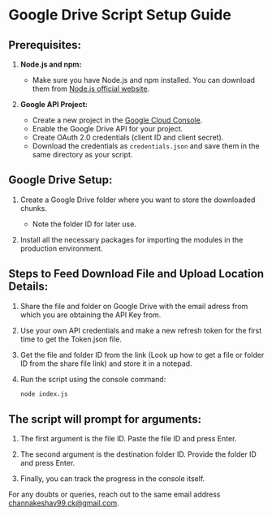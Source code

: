 # Google Drive Script Setup Guide

## Prerequisites:
1. **Node.js and npm:**
   - Make sure you have Node.js and npm installed. You can download them from [Node.js official website](https://nodejs.org/).

2. **Google API Project:**
   - Create a new project in the [Google Cloud Console](https://console.cloud.google.com/).
   - Enable the Google Drive API for your project.
   - Create OAuth 2.0 credentials (client ID and client secret).
   - Download the credentials as `credentials.json` and save them in the same directory as your script.

## Google Drive Setup:
1. Create a Google Drive folder where you want to store the downloaded chunks.
   - Note the folder ID for later use.

2. Install all the necessary packages for importing the modules in the production environment.

## Steps to Feed Download File and Upload Location Details:
1. Share the file and folder on Google Drive with the email adress from which you are obtaining the API Key from.
   
2. Use your own API credentials and make a new refresh token for the first time to get the Token.json file.

3. Get the file and folder ID from the link (Look up how to get a file or folder ID from the share file link) and store it in a notepad.

4. Run the script using the console command:
   ```bash
   node index.js

## The script will prompt for arguments:
1. The first argument is the file ID. Paste the file ID and press Enter.

2. The second argument is the destination folder ID. Provide the folder ID and press Enter.

3. Finally, you can track the progress in the console itself.

For any doubts or queries, reach out to the same email address channakeshav99.ck@gmail.com.


